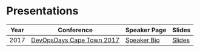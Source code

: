 # Presentations

| Year | Conference | Speaker Page | Slides |
|------|------------|--------------|--------|
| 2017 | [DevOpsDays Cape Town 2017](https://www.devopsdays.org/events/2017-cape-town/program/) | [Speaker Bio](https://www.devopsdays.org/events/2017-cape-town/program/christian-witts/) | [Slides](2017/DevOpsDaysCPT2017) |

